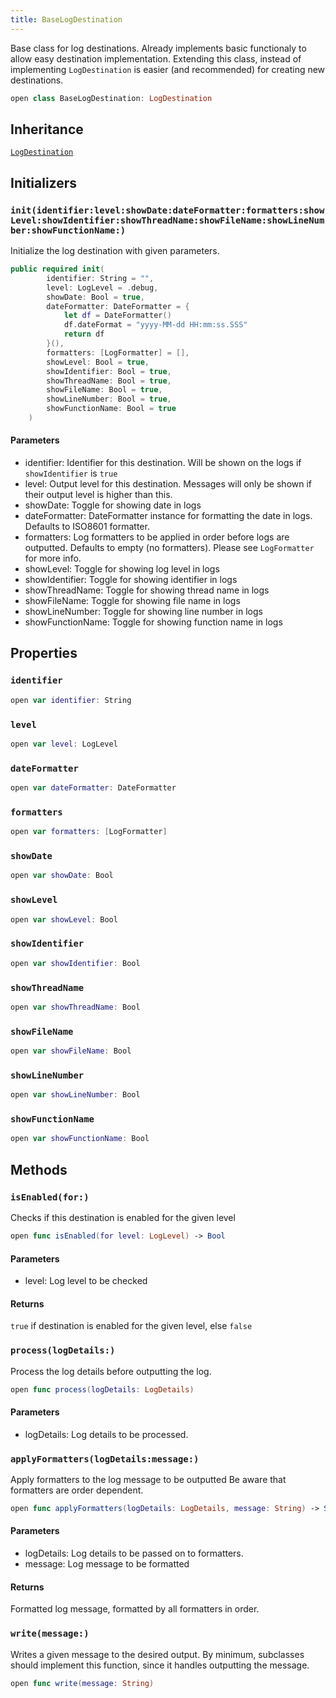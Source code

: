 ```yaml
---
title: BaseLogDestination
---
```


Base class for log destinations. Already implements basic functionaly to allow easy destination implementation.
Extending this class, instead of implementing `LogDestination` is easier (and recommended) for creating new destinations.

``` swift
open class BaseLogDestination: LogDestination 
```

## Inheritance

[`LogDestination`](log-destination)

## Initializers

### `init(identifier:level:showDate:dateFormatter:formatters:showLevel:showIdentifier:showThreadName:showFileName:showLineNumber:showFunctionName:)`

Initialize the log destination with given parameters.

``` swift
public required init(
        identifier: String = "",
        level: LogLevel = .debug,
        showDate: Bool = true,
        dateFormatter: DateFormatter = {
            let df = DateFormatter()
            df.dateFormat = "yyyy-MM-dd HH:mm:ss.SSS"
            return df
        }(),
        formatters: [LogFormatter] = [],
        showLevel: Bool = true,
        showIdentifier: Bool = true,
        showThreadName: Bool = true,
        showFileName: Bool = true,
        showLineNumber: Bool = true,
        showFunctionName: Bool = true
    ) 
```

#### Parameters

  - identifier: Identifier for this destination. Will be shown on the logs if `showIdentifier` is `true`
  - level: Output level for this destination. Messages will only be shown if their output level is higher than this.
  - showDate: Toggle for showing date in logs
  - dateFormatter: DateFormatter instance for formatting the date in logs. Defaults to ISO8601 formatter.
  - formatters: Log formatters to be applied in order before logs are outputted. Defaults to empty (no formatters). Please see `LogFormatter` for more info.
  - showLevel: Toggle for showing log level in logs
  - showIdentifier: Toggle for showing identifier in logs
  - showThreadName: Toggle for showing thread name in logs
  - showFileName: Toggle for showing file name in logs
  - showLineNumber: Toggle for showing line number in logs
  - showFunctionName: Toggle for showing function name in logs

## Properties

### `identifier`

``` swift
open var identifier: String
```

### `level`

``` swift
open var level: LogLevel
```

### `dateFormatter`

``` swift
open var dateFormatter: DateFormatter
```

### `formatters`

``` swift
open var formatters: [LogFormatter]
```

### `showDate`

``` swift
open var showDate: Bool
```

### `showLevel`

``` swift
open var showLevel: Bool
```

### `showIdentifier`

``` swift
open var showIdentifier: Bool
```

### `showThreadName`

``` swift
open var showThreadName: Bool
```

### `showFileName`

``` swift
open var showFileName: Bool
```

### `showLineNumber`

``` swift
open var showLineNumber: Bool
```

### `showFunctionName`

``` swift
open var showFunctionName: Bool
```

## Methods

### `isEnabled(for:)`

Checks if this destination is enabled for the given level

``` swift
open func isEnabled(for level: LogLevel) -> Bool 
```

#### Parameters

  - level: Log level to be checked

#### Returns

`true` if destination is enabled for the given level, else `false`

### `process(logDetails:)`

Process the log details before outputting the log.

``` swift
open func process(logDetails: LogDetails) 
```

#### Parameters

  - logDetails: Log details to be processed.

### `applyFormatters(logDetails:message:)`

Apply formatters to the log message to be outputted
Be aware that formatters are order dependent.

``` swift
open func applyFormatters(logDetails: LogDetails, message: String) -> String 
```

#### Parameters

  - logDetails: Log details to be passed on to formatters.
  - message: Log message to be formatted

#### Returns

Formatted log message, formatted by all formatters in order.

### `write(message:)`

Writes a given message to the desired output.
By minimum, subclasses should implement this function, since it handles outputting the message.

``` swift
open func write(message: String) 
```
